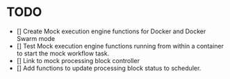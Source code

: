 # TODO

- [] Create Mock execution engine functions for Docker and Docker Swarm mode
- [] Test Mock execution engine functions running from within a container
     to start the mock workflow task.
- [] Link to mock processing block controller
- [] Add functions to update processing block status to scheduler.
